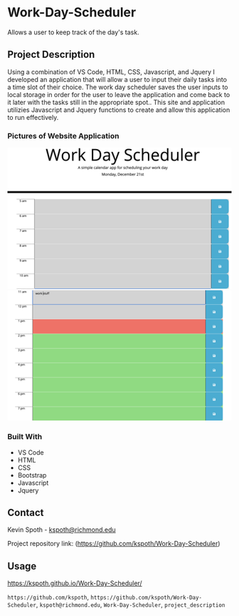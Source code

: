 # Work-Day-Scheduler

Allows a user to keep track of the day's task.

## Project Description

Using a combination of VS Code, HTML, CSS, Javascript, and Jquery I developed an application that will allow a user to input their daily tasks into a time slot of their choice. The work day scheduler saves the user inputs to local storage in order for the user to leave the application and come back to it later with the tasks still in the appropriate spot.. This site and application utilizies Javascript and Jquery functions to create and allow this application to run effectively.

### Pictures of Website Application

![](https://github.com/kspoth/Work-Day-Scheduler/blob/main/Images/Screen%20Shot%202020-12-21%20at%201.50.58%20PM.png?raw=true)
![](https://github.com/kspoth/Work-Day-Scheduler/blob/main/Images/Screen%20Shot%202020-12-21%20at%201.51.12%20PM.png?raw=true)

### Built With

- VS Code
- HTML
- CSS
- Bootstrap
- Javascript
- Jquery

<!-- CONTACT -->

## Contact

Kevin Spoth - kspoth@richmond.edu

Project repository link: (https://github.com/kspoth/Work-Day-Scheduler)

## Usage

https://kspoth.github.io/Work-Day-Scheduler/

`https://github.com/kspoth`, `https://github.com/kspoth/Work-Day-Scheduler`, `kspoth@richmond.edu`, `Work-Day-Scheduler`, `project_description`
